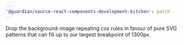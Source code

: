 ```yaml
---
'@guardian/source-react-components-development-kitchen': patch
---
```


Drop the background-image repeating css rules in favour of pure SVG patterns that can fill up to our largest breakpoint of 1300px.
